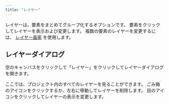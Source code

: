 ```yaml
---
title: "レイヤー"
---
```


レイヤーは、要素をまとめてグループ化するオプションです。 要素をクリックしてレイヤーを表示および変更します。 複数の要素のレイヤーを変更するには、 [レイヤー画家](painters/layer.md) を使用します。

## レイヤーダイアログ

空のキャンバスをクリックして「レイヤー」をクリックしてレイヤーダイアログを開きます。

ここでは、プロジェクト内のすべてのレイヤーを見ることができます。 ごみ箱のアイコンをクリックするか、左右に移動してレイヤーを削除します。 目のアイコンをクリックしてレイヤーの表示を変更します。
